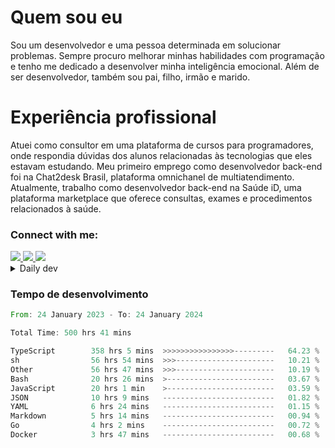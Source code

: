 # Quem sou eu
Sou um desenvolvedor e uma pessoa determinada em solucionar problemas. Sempre procuro melhorar minhas habilidades com programação e tenho me dedicado a desenvolver minha inteligência emocional. Além de ser desenvolvedor, também sou pai, filho, irmão e marido.

# Experiência profissional
Atuei como consultor em uma plataforma de cursos para programadores, onde respondia dúvidas dos alunos relacionadas às tecnologias que eles estavam estudando.
Meu primeiro emprego como desenvolvedor back-end foi na Chat2desk Brasil, plataforma omnichanel de multiatendimento.
Atualmente, trabalho como desenvolvedor back-end na Saúde iD, uma plataforma marketplace que oferece consultas, exames e procedimentos relacionados à saúde.

### Connect with me:
<a href="https://www.linkedin.com/in/theusmoreira" target="_blank" >
<img src="https://img.shields.io/badge/linkedin-%230077B5.svg?&style=for-the-badge&logo=linkedin&logoColor=white ">
</a>
<a href="https://www.instagram.com/matheus.s.moreira/" target="_blank">
<img src="https://img.shields.io/badge/instagram-%23E4405F.svg?&style=for-the-badge&logo=instagram&logoColor=white">
</a>
<a href="mailto:matheussm301@gmail.com"  target="_blank">
<img src="https://img.shields.io/badge/gmail-%23E4405F.svg?&style=for-the-badge&logo=gmail&logoColor=white">
</a>


<details>
  <summary>Daily dev </summary>
<p>
  <a href="https://app.daily.dev/matheussantos"><img src="https://github.com/matheus-santos-moreira/matheus-santos-moreira/blob/master/devcard.svg" width="200" alt="Matheus Santos's Dev Card"/></a>
 </p>
</details>

<h3>Tempo de desenvolvimento</h3>

<!--START_SECTION:waka-->

```rust
From: 24 January 2023 - To: 24 January 2024

Total Time: 500 hrs 41 mins

TypeScript        358 hrs 5 mins  >>>>>>>>>>>>>>>>---------   64.23 %
sh                56 hrs 54 mins  >>>----------------------   10.21 %
Other             56 hrs 47 mins  >>>----------------------   10.19 %
Bash              20 hrs 26 mins  >------------------------   03.67 %
JavaScript        20 hrs 1 min    >------------------------   03.59 %
JSON              10 hrs 9 mins   -------------------------   01.82 %
YAML              6 hrs 24 mins   -------------------------   01.15 %
Markdown          5 hrs 14 mins   -------------------------   00.94 %
Go                4 hrs 2 mins    -------------------------   00.72 %
Docker            3 hrs 47 mins   -------------------------   00.68 %
```

<!--END_SECTION:waka-->
